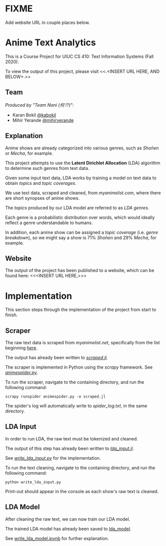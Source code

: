 # FIXME

Add website URL in couple places below.

# Anime Text Analytics

This is a Course Project for UIUC CS 410: Text Information Systems (Fall 2020).

To view the output of this project, please visit <<.<INSERT URL HERE, AND BELOW>.>>
  
## Team

*Produced by "Team Nani (何 !?)"*:
* Karan Bokil [@kabokil](https://github.com/bokilenator)
* Mihir Yerande [@mihiryerande](https://github.com/mihiryerande)

## Explanation

Anime shows are already categorized into various genres, such as *Shо̄nen* or *Mecha*, for example.

This project attempts to use the **Latent Dirichlet Allocation** (LDA) algorithm to determine such genres from text data.

Given some input text data, LDA works by training a model on text data to obtain *topics* and *topic coverages*.

We use text data, scraped and cleaned, from *myanimelist.com*, where there are short synopses of anime shows.

The *topics* produced by our LDA model are referred to as *LDA genres*.

Each genre is a probabilistic distribution over words, which would ideally reflect a genre understandable to humans.

In addition, each anime show can be assigned a *topic coverage* (i.e. *genre breakdown*), so we might say a show is 71% *Shо̄nen* and 29% *Mecha*, for example.

## Website

The output of the project has been published to a website, which can be found here: <<<INSERT URL HERE,>>>

# Implementation

This section steps through the implementation of the project from start to finish.

## Scraper

The raw text data is scraped from *myanimelist.net*, specifically from the list beginning [here](https://myanimelist.net/topanime.php?type=tv).

The output has already been written to [*scraped.jl*](https://github.com/mihiryerande/CS-410-Fall-2020-Anime-Text-Analytics/blob/main/source_code/scraper/scraped.jl).

The scraper is implemented in Python using the *scrapy* framework.
See [*animespider.py*](https://github.com/mihiryerande/CS-410-Fall-2020-Anime-Text-Analytics/blob/main/source_code/scraper/animespider.py).

To run the scraper, navigate to the containing directory, and run the following command:
```
scrapy runspider animespider.py -o scraped.jl
```

The spider's log will automatically write to *spider_log.txt*, in the same directory.

## LDA Input

In order to run LDA, the raw text must be tokenized and cleaned.

The output of this step has already been written to [*lda_input.jl*](https://github.com/mihiryerande/CS-410-Fall-2020-Anime-Text-Analytics/blob/main/source_code/lda_input/lda_input.jl).

See [*write_lda_input.py*](https://github.com/mihiryerande/CS-410-Fall-2020-Anime-Text-Analytics/blob/main/source_code/lda_input/write_lda_input.py) for the implementation.

To run the text cleaning, navigate to the containing directory, and run the following command:
```
python write_lda_input.py
```

Print-out should appear in the console as each show's raw text is cleaned.

## LDA Model

After cleaning the raw text, we can now train our LDA model.

The trained LDA model has already been saved to [lda_model](https://github.com/mihiryerande/CS-410-Fall-2020-Anime-Text-Analytics/blob/main/source_code/lda_model/).

See [write_lda_model.ipynb](https://github.com/mihiryerande/CS-410-Fall-2020-Anime-Text-Analytics/blob/main/source_code/write_lda_model.ipynb) for further explanation.
